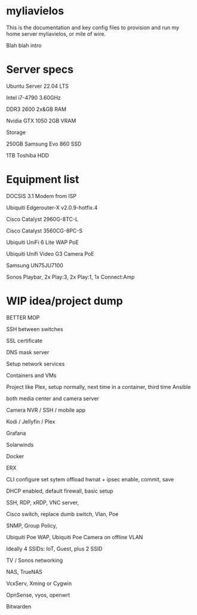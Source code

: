 # myliavielos

This is the documentation and key config files to provision and run my home server myliavielos, or mile of wire.

Blah blah intro 


# Server specs

Ubuntu Server 22.04 LTS

Intel i7-4790 3.60GHz

DDR3 2600 2x&GB RAM

Nvidia GTX 1050 2GB VRAM

Storage

  250GB Samsung Evo 860 SSD
  
  1TB Toshiba HDD

# Equipment list

DOCSIS 3.1 Modem from ISP

Ubiquiti Edgerouter-X v2.0.9-hotfix.4

Cisco Catalyst 2960G-8TC-L

Cisco Catalyst 3560CG-8PC-S

Ubiquiti UniFi 6 Lite WAP PoE

Ubiquiti Unifi Video G3 Camera PoE

Samsung UN75JU7100

Sonos Playbar, 2x Play:3, 2x Play:1, 1x Connect:Amp

# WIP idea/project dump 

BETTER MOP

SSH between switches

SSL certificate 

DNS mask server	

Setup network services

Containers and VMs 

Project like Plex, setup normally, next time in a container, third time Ansible



both media center and camera server

Camera NVR / SSH / mobile app

Kodi / Jellyfin / Plex


Grafana

Solarwinds

Docker


ERX 

CLI configure set sytem offload hwnat + ipsec enable, commit, save

DHCP enabled, default firewall, basic setup


SSH, RDP, xRDP, VNC server, 

Cisco switch, replace dumb switch, Vlan, Poe

SNMP, Group Policy,

Ubiquiti Poe WAP, Ubiquiti Poe Camera on offline VLAN

Ideally 4 SSIDs: IoT, Guest, plus 2 SSID 


TV / Sonos networking

NAS, TrueNAS

VcxServ, Xming or Cygwin

OpnSense, vyos, openwrt

Bitwarden 

